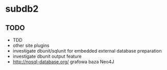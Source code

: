 subdb2
======


TODO
----
- TDD
- other site plugins
- investigate dbunit/sqlunit for embedded external database preparation
- investigate dbunit output feature
- http://nosql-database.org/ grafowa baza Neo4J